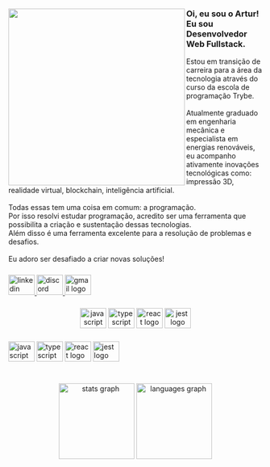 ###
<div align="left">
<img align="left" height="350" src="https://raw.githubusercontent.com/arturbacilla/portfolio/portfolio-react/src/assets/dev_me.svg"  />

<h3 align="left">Oi, eu sou o Artur! Eu sou Desenvolvedor Web Fullstack.</h3>

<p align="left">Estou em transição de carreira para a área da tecnologia através do curso da escola de programação Trybe.<br><br>Atualmente graduado em engenharia mecânica e especialista em energias renováveis, eu acompanho ativamente inovações tecnológicas como:  impressão 3D, realidade virtual, blockchain, inteligência artificial. <br><br>Todas essas tem uma coisa em comum: a programação.<br>Por isso resolvi estudar programação,  acredito ser uma ferramenta que possibilita a criação e sustentação dessas tecnologias. <br>Além disso é uma ferramenta excelente para a resolução de problemas e desafios. <br><br>Eu adoro ser desafiado a criar novas soluções!</p>
</div>

###
    
<div align="left">
  <a href="https://www.linkedin.com/in/arturbacilla/" target="_blank">
    <img src="https://raw.githubusercontent.com/maurodesouza/profile-readme-generator/master/src/assets/icons/social/linkedin/default.svg" width="52" height="40" alt="linkedin logo"  />
  </a>
  <a href="https://discord.com/users/350428240701292554" target="_blank">
    <img src="https://raw.githubusercontent.com/maurodesouza/profile-readme-generator/master/src/assets/icons/social/discord/default.svg" width="52" height="40" alt="discord logo"  />
  </a>
  <a href="mailto:artur.bacilla1@gmail.com" target="_blank">
    <img src="https://raw.githubusercontent.com/maurodesouza/profile-readme-generator/master/src/assets/icons/social/gmail/default.svg" width="52" height="40" alt="gmail logo"  />
  </a>
 </div>
 
###

<div align="center">
  <img src="https://cdn.jsdelivr.net/gh/devicons/devicon/icons/javascript/javascript-original.svg" height="40" width="52" alt="javascript logo"  />
  <img src="https://cdn.jsdelivr.net/gh/devicons/devicon/icons/typescript/typescript-original.svg" height="40" width="52" alt="typescript logo"  />
  <img src="https://cdn.jsdelivr.net/gh/devicons/devicon/icons/react/react-original.svg" height="40" width="52" alt="react logo"  />
  <img src="https://cdn.jsdelivr.net/gh/devicons/devicon/icons/jest/jest-plain.svg" height="40" width="52" alt="jest logo"  />
</div>

###

<div align="left">
  <img src="https://cdn.jsdelivr.net/gh/devicons/devicon/icons/javascript/javascript-original.svg" height="40" width="52" alt="javascript logo"  />
  <img src="https://cdn.jsdelivr.net/gh/devicons/devicon/icons/typescript/typescript-original.svg" height="40" width="52" alt="typescript logo"  />
  <img src="https://cdn.jsdelivr.net/gh/devicons/devicon/icons/react/react-original.svg" height="40" width="52" alt="react logo"  />
  <img src="https://cdn.jsdelivr.net/gh/devicons/devicon/icons/jest/jest-plain.svg" height="40" width="52" alt="jest logo"  />
</div>

###

<br clear="both">

<div align="center">
  <img src="https://github-readme-stats.vercel.app/api?hide_title=false&hide_rank=false&show_icons=true&include_all_commits=true&count_private=true&disable_animations=false&theme=slateorange&locale=pt-br&hide_border=false&username=arturbacilla" height="150" alt="stats graph"  />
  <img src="https://github-readme-stats.vercel.app/api/top-langs?locale=pt-br&hide_title=false&layout=compact&card_width=320&langs_count=5&theme=slateorange&hide_border=false&username=arturbacilla" height="150" alt="languages graph"  />
</div>

###
